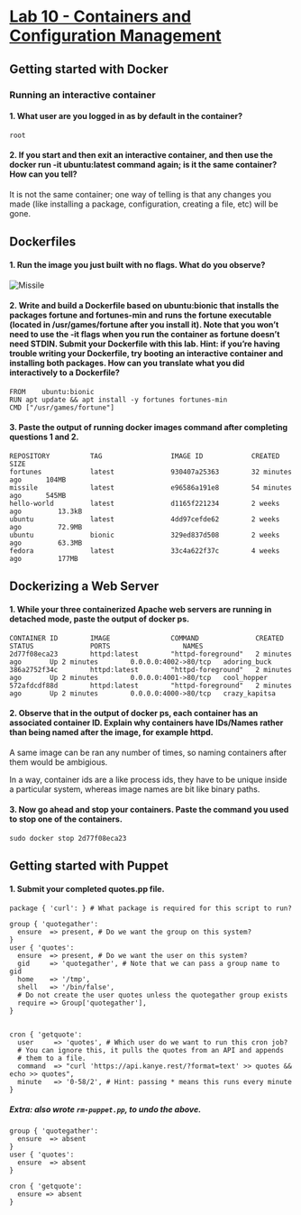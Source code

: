 # [Lab 10 - Containers and Configuration Management](https://decal.ocf.berkeley.edu/archives/2020-fall/labs/b10)

## Getting started with Docker

### Running an interactive container

#### 1. What user are you logged in as by default in the container?

```root```

#### 2. If you start and then exit an interactive container, and then use the docker run -it ubuntu:latest command again; is it the same container? How can you tell?

It is not the same container; one way of telling is that any changes you made (like installing a package, configuration, creating a file, etc) will be gone.

## Dockerfiles

#### 1. Run the image you just built with no flags. What do you observe?

![Missile](./missile.png)

#### 2. Write and build a Dockerfile based on ubuntu:bionic that installs the packages fortune and fortunes-min and runs the fortune executable (located in /usr/games/fortune after you install it). Note that you won’t need to use the -it flags when you run the container as fortune doesn’t need STDIN. Submit your Dockerfile with this lab. Hint: if you’re having trouble writing your Dockerfile, try booting an interactive container and installing both packages. How can you translate what you did interactively to a Dockerfile?

```
FROM	ubuntu:bionic
RUN	apt update && apt install -y fortunes fortunes-min
CMD	["/usr/games/fortune"]
```

#### 3. Paste the output of running docker images command after completing questions 1 and 2.

```
REPOSITORY          TAG                 IMAGE ID            CREATED             SIZE
fortunes            latest              930407a25363        32 minutes ago      104MB
missile             latest              e96586a191e8        54 minutes ago      545MB
hello-world         latest              d1165f221234        2 weeks ago         13.3kB
ubuntu              latest              4dd97cefde62        2 weeks ago         72.9MB
ubuntu              bionic              329ed837d508        2 weeks ago         63.3MB
fedora              latest              33c4a622f37c        4 weeks ago         177MB
```

## Dockerizing a Web Server

#### 1. While your three containerized Apache web servers are running in detached mode, paste the output of docker ps.

```
CONTAINER ID        IMAGE               COMMAND              CREATED             STATUS              PORTS                  NAMES
2d77f08eca23        httpd:latest        "httpd-foreground"   2 minutes ago       Up 2 minutes        0.0.0.0:4002->80/tcp   adoring_buck
386a2752f34c        httpd:latest        "httpd-foreground"   2 minutes ago       Up 2 minutes        0.0.0.0:4001->80/tcp   cool_hopper
572afdcdf88d        httpd:latest        "httpd-foreground"   2 minutes ago       Up 2 minutes        0.0.0.0:4000->80/tcp   crazy_kapitsa
```

#### 2. Observe that in the output of docker ps, each container has an associated container ID. Explain why containers have IDs/Names rather than being named after the image, for example httpd.

A same image can be ran any number of times, so naming containers after them would be ambigious.

In a way, container ids are a like process ids, they have to be unique inside a particular system, whereas image names are bit like binary paths.

#### 3. Now go ahead and stop your containers. Paste the command you used to stop one of the containers.

```
sudo docker stop 2d77f08eca23
```

## Getting started with Puppet

#### 1. Submit your completed quotes.pp file.

```
package { 'curl': } # What package is required for this script to run?

group { 'quotegather':
  ensure  => present, # Do we want the group on this system?
}
user { 'quotes':
  ensure  => present, # Do we want the user on this system?
  gid     => 'quotegather', # Note that we can pass a group name to gid
  home    => '/tmp',
  shell   => '/bin/false',
  # Do not create the user quotes unless the quotegather group exists
  require => Group['quotegather'],
}


cron { 'getquote':
  user     => 'quotes', # Which user do we want to run this cron job?
  # You can ignore this, it pulls the quotes from an API and appends
  # them to a file.
  command  => "curl 'https://api.kanye.rest/?format=text' >> quotes && echo >> quotes",
  minute   => '0-58/2', # Hint: passing * means this runs every minute
}
```

##### Extra: also wrote ```rm-puppet.pp```, to undo the above.

```
group { 'quotegather':
  ensure  => absent
}
user { 'quotes':
  ensure  => absent
}

cron { 'getquote':
  ensure => absent
}
```

